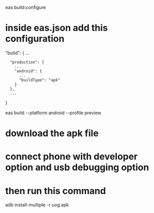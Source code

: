eas build:configure
# inside eas.json add this configuration
  "build": {
      ...

      "production": {
        ...
        "android": {
          ...
          "buildType": "apk"
        }
      },
      ...
  }

eas build --platform android --profile preview
# download the apk file 

# connect phone with developer option and usb debugging option
# then run this command

adb install-multiple -r uog.apk
